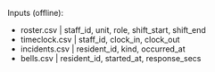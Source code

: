 Inputs (offline):
- roster.csv | staff_id, unit, role, shift_start, shift_end
- timeclock.csv | staff_id, clock_in, clock_out
- incidents.csv | resident_id, kind, occurred_at
- bells.csv | resident_id, started_at, response_secs
